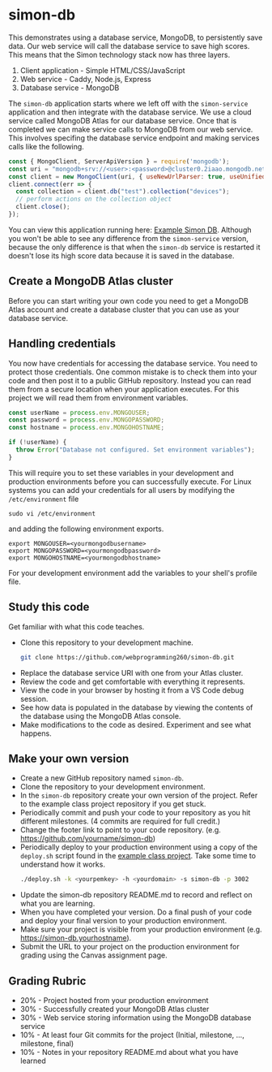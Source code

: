 # simon-db

This demonstrates using a database service, MongoDB, to persistently save data. Our web service will call the database service to save high scores. This means that the Simon technology stack now has three layers.

1. Client application - Simple HTML/CSS/JavaScript
1. Web service - Caddy, Node.js, Express
1. Database service - MongoDB

The `simon-db` application starts where we left off with the `simon-service` application and then integrate with the database service. We use a cloud service called MongoDB Atlas for our database service. Once that is completed we can make service calls to MongoDB from our web service. This involves specifing the database service endpoint and making services calls like the following.

```Javascript
const { MongoClient, ServerApiVersion } = require('mongodb');
const uri = "mongodb+srv://<user>:<password>@cluster0.2iaao.mongodb.net/?retryWrites=true&w=majority";
const client = new MongoClient(uri, { useNewUrlParser: true, useUnifiedTopology: true, serverApi: ServerApiVersion.v1 });
client.connect(err => {
  const collection = client.db("test").collection("devices");
  // perform actions on the collection object
  client.close();
});

```

You can view this application running here: [Example Simon DB](https://simon-db.cs260.click). Although you won't be able to see any difference from the `simon-service` version, because the only difference is that when the `simon-db` service is restarted it doesn't lose its high score data because it is saved in the database.

## Create a MongoDB Atlas cluster

Before you can start writing your own code you need to get a MongoDB Atlas account and create a database cluster that you can use as your database service.

## Handling credentials

You now have credentials for accessing the database service. You need to protect those credentials. One common mistake is to check them into your code and then post it to a public GitHub repository. Instead you can read them from a secure location when your application executes. For this project we will read them from environment variables.

```Javascript
const userName = process.env.MONGOUSER;
const password = process.env.MONGOPASSWORD;
const hostname = process.env.MONGOHOSTNAME;

if (!userName) {
  throw Error("Database not configured. Set environment variables");
}
```

This will require you to set these variables in your development and production environments before you can successfully execute. For Linux systems you can add your credentials for all users by modifying the `/etc/environment` file

```
sudo vi /etc/environment
```

and adding the following environment exports.

```
export MONGOUSER=<yourmongodbusername>
export MONGOPASSWORD=<yourmongodbpassword>
export MONGOHOSTNAME=<yourmongodbhostname>
```

For your development environment add the variables to your shell's profile file.

## Study this code

Get familiar with what this code teaches.

- Clone this repository to your development machine.
  ```sh
  git clone https://github.com/webprogramming260/simon-db.git
  ```
- Replace the database service URI with one from your Atlas cluster.
- Review the code and get comfortable with everything it represents.
- View the code in your browser by hosting it from a VS Code debug session.
- See how data is populated in the database by viewing the contents of the database using the MongoDB Atlas console.
- Make modifications to the code as desired. Experiment and see what happens.

## Make your own version

- Create a new GitHub repository named `simon-db`.
- Clone the repository to your development environment.
- In the `simon-db` repository create your own version of the project. Refer to the example class project repository if you get stuck.
- Periodically commit and push your code to your repository as you hit different milestones. (4 commits are required for full credit.)
- Change the footer link to point to your code repository. (e.g. https://github.com/yourname/simon-db)
- Periodically deploy to your production environment using a copy of the `deploy.sh` script found in the [example class project](https://github.com/webprogramming260/simon-db/blob/main/deploy.sh). Take some time to understand how it works.
  ```sh
  ./deploy.sh -k <yourpemkey> -h <yourdomain> -s simon-db -p 3002
  ```
- Update the simon-db repository README.md to record and reflect on what you are learning.
- When you have completed your version. Do a final push of your code and deploy your final version to your production environment.
- Make sure your project is visible from your production environment (e.g. https://simon-db.yourhostname).
- Submit the URL to your project on the production environment for grading using the Canvas assignment page.

## Grading Rubric

- 20% - Project hosted from your production environment
- 30% - Successfully created your MongoDB Atlas cluster
- 30% - Web service storing information using the MongoDB database service
- 10% - At least four Git commits for the project (Initial, milestone, ..., milestone, final)
- 10% - Notes in your repository README.md about what you have learned
